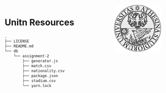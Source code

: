 <span>
    <img align="right" src="assets/unitn.png" height="150" />
</span>

# Unitn Resources

```
.
├── LICENSE
├── README.md
└── db
    └── assignment-2
        ├── generator.js
        ├── match.csv
        ├── nationality.csv
        ├── package.json
        ├── stadium.csv
        └── yarn.lock
```
